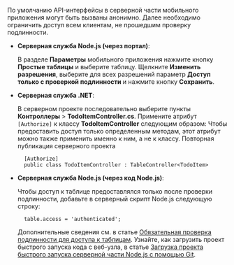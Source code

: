 
По умолчанию API-интерфейсы в серверной части мобильного приложения могут быть вызваны анонимно. Далее необходимо ограничить доступ всем клиентам, не прошедшим проверку подлинности.

* **Серверная служба Node.js (через портал)**:  
  
    В разделе **Параметры** мобильного приложения нажмите кнопку **Простые таблицы** и выберите таблицу. Щелкните **Изменить разрешения**, выберите для всех разрешений параметр **Доступ только с проверкой подлинности** и нажмите кнопку **Сохранить**.
* **Серверная служба .NET**:
  
    В серверном проекте последовательно выберите пункты **Контроллеры** > **TodoItemController.cs**. Примените атрибут `[Authorize]` к классу **TodoItemController** следующим образом: Чтобы предоставить доступ только определенным методам, этот атрибут можно также применить именно к ним, а не к классу. Повторная публикация серверного проекта

        [Authorize]
        public class TodoItemController : TableController<TodoItem>

* **Серверная служба Node.js (через код Node.js)**:
  
    Чтобы доступ к таблице предоставлялся только после проверки подлинности, добавьте в серверный скрипт Node.js следующую строку:

        table.access = 'authenticated';

    Дополнительные сведения см. в статье [Обязательная проверка подлинности для доступа к таблицам](../articles/app-service-mobile/app-service-mobile-node-backend-how-to-use-server-sdk.md#howto-tables-auth). Узнайте, как загрузить проект быстрого запуска кода с веб-узла, в статье [Загрузка проекта быстрого запуска серверной части Node.js с помощью Git](../articles/app-service-mobile/app-service-mobile-node-backend-how-to-use-server-sdk.md#download-quickstart).

<!---HONumber=AcomDC_1210_2015-->